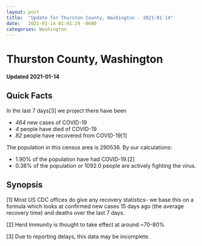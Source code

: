 ```yaml
---
layout: post
title:  "Update for Thurston County, Washington - 2021-01-14"
date:   2021-01-14 01:01:29 -0600
categories: Washington
---
```


# Thurston County, Washington
#### Updated 2021-01-14

## Quick Facts

In the last 7 days[3] we project there have been
- *464* new cases of COVID-19
- *4* people have died of COVID-19
- *82* people have recovered from COVID-19[1]

The population in this census area is 290536. By our calculations:
- 1.90% of the population have had COVID-19.[2]
- 0.38% of the population or 1092.0 people are actively fighting the virus.

## Synopsis




[1] Most US CDC offices do give any recovery statistics- we base this on a formula which looks at confirmed new cases
15 days ago (the average recovery time) and deaths over the last 7 days.

[2] Herd Immunity is thought to take effect at around ~70-80%

[3] Due to reporting delays, this data may be incomplete.
 
    